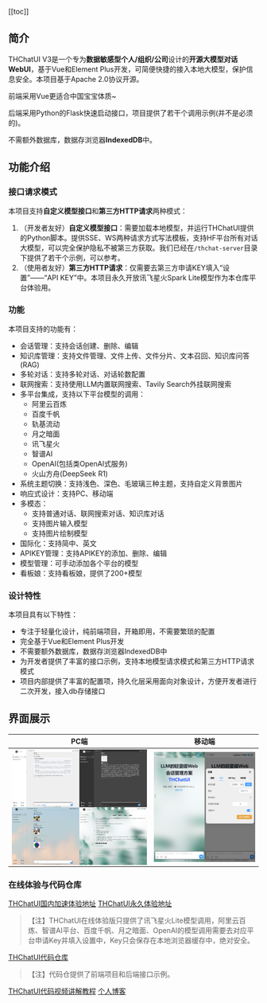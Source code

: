 [[toc]]

## 简介

THChatUI V3是一个专为**数据敏感型个人/组织/公司**设计的**开源大模型对话WebUI**，基于Vue和Element Plus开发，可简便快捷的接入本地大模型，保护信息安全。本项目基于Apache 2.0协议开源。

前端采用Vue更适合中国宝宝体质~

后端采用Python的Flask快速启动接口，项目提供了若干个调用示例(并不是必须的)。

不需额外数据库，数据存浏览器**IndexedDB**中。

## 功能介绍

### 接口请求模式
本项目支持**自定义模型接口**和**第三方HTTP请求**两种模式：
1. （开发者友好）**自定义模型接口**：需要加载本地模型，并运行THChatUI提供的Python脚本。提供SSE、WS两种请求方式写法模板，支持HF平台所有对话大模型，可以完全保护隐私不被第三方获取。我们已经在`/thchat-server`目录下提供了若干个示例，可以参考。
2. （使用者友好）**第三方HTTP请求**：仅需要去第三方申请KEY填入“设置”——“API KEY”中。本项目永久开放讯飞星火Spark Lite模型作为本仓库平台体验用。

### 功能
本项目支持的功能有：
- 会话管理：支持会话创建、删除、编辑
- 知识库管理：支持文件管理、文件上传、文件分片、文本召回、知识库问答(RAG)
- 多轮对话：支持多轮对话、对话轮数配置
- 联网搜索：支持使用LLM内置联网搜索、Tavily Search外挂联网搜索
- 多平台集成，支持以下平台模型的调用：
    - 阿里云百炼
    - 百度千帆
    - 轨基流动
    - 月之暗面
    - 讯飞星火
    - 智谱AI
    - OpenAI(包括类OpenAI式服务)
    - 火山方舟(DeepSeek R1)
- 系统主题切换：支持浅色、深色、毛玻璃三种主题，支持自定义背景图片
- 响应式设计：支持PC、移动端
- 多模态：
    - 支持普通对话、联网搜索对话、知识库对话
    - 支持图片输入模型
    - 支持图片绘制模型
- 国际化：支持简中、英文
- APIKEY管理：支持APIKEY的添加、删除、编辑
- 模型管理：可手动添加各个平台的模型
- 看板娘：支持看板娘，提供了200+模型

### 设计特性
本项目具有以下特性：
- 专注于轻量化设计，纯前端项目，开箱即用，不需要繁琐的配置
- 完全基于Vue和Element Plus开发
- 不需要额外数据库，数据存浏览器IndexedDB中
- 为开发者提供了丰富的接口示例，支持本地模型请求模式和第三方HTTP请求模式
- 项目内部提供了丰富的配置项，持久化层采用面向对象设计，方便开发者进行二次开发，接入db存储接口

## 界面展示


| PC端 | 移动端 |
|------|----------|
| <img src="https://raw.githubusercontent.com/Unagi-cq/THChatUI/refs/heads/main/doc_img/four_website_shot.png" alt="THChatUI" align="middle" width="400" /> | <img src="https://raw.githubusercontent.com/Unagi-cq/THChatUI/refs/heads/main/doc_img/two_m_shot.png" alt="THChatUI" align="middle" width="300" /> |


### 在线体验与代码仓库

[THChatUI国内加速体验地址](http://47.98.255.222/#/)
[THChatUI永久体验地址](https://unagi-cq.github.io/THChatUI/#/)
> 【注】THChatUI在线体验版只提供了讯飞星火Lite模型调用，阿里云百炼、智谱AI平台、百度千帆、月之暗面、OpenAI的模型调用需要去对应平台申请Key并填入设置中，Key只会保存在本地浏览器缓存中，绝对安全。

[THChatUI代码仓库](https://github.com/Unagi-cq/THChatUI)
> 【注】代码仓提供了前端项目和后端接口示例。

[THChatUI代码视频讲解教程](https://www.bilibili.com/video/BV1xTcVezEKP/)
[个人博客](https://blog.csdn.net/qq_43592352?type=blog)